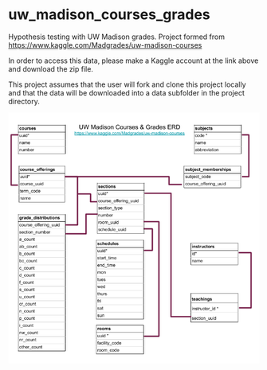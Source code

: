 # uw_madison_courses_grades
Hypothesis testing with UW Madison grades. Project formed from https://www.kaggle.com/Madgrades/uw-madison-courses


In order to access this data, please make a Kaggle account at the link above and download the zip file.

This project assumes that the user will fork and clone this project locally and that the data will be downloaded into a data subfolder in the project directory.

![Entity Relationship Diagram for UW Madison Courses and Grades Database](ERD.png)